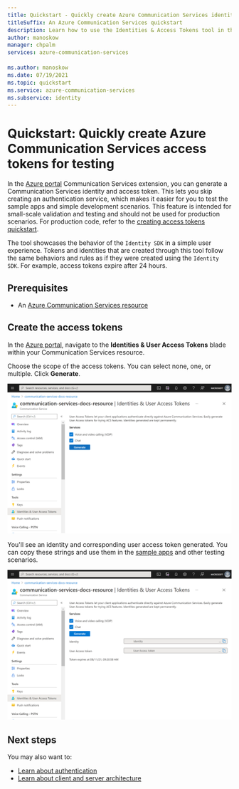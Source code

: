 ```yaml
---
title: Quickstart - Quickly create Azure Communication Services identities for testing
titleSuffix: An Azure Communication Services quickstart
description: Learn how to use the Identities & Access Tokens tool in the Azure portal to use with samples and for troubleshooting.
author: manoskow
manager: chpalm
services: azure-communication-services

ms.author: manoskow
ms.date: 07/19/2021
ms.topic: quickstart
ms.service: azure-communication-services
ms.subservice: identity
---
```


# Quickstart: Quickly create Azure Communication Services access tokens for testing

In the [Azure portal](https://portal.azure.com) Communication Services extension, you can generate a Communication Services identity and access token. This lets you skip creating an authentication service, which makes it easier for you to test the sample apps and simple development scenarios. This feature is intended for small-scale validation and testing and should not be used for production scenarios. For production code, refer to the [creating access tokens quickstart](../access-tokens.md).

The tool showcases the behavior of the ```Identity SDK``` in a simple user experience. Tokens and identities that are created through this tool follow the same behaviors and rules as if they were created using the ```Identity SDK```.  For example, access tokens expire after 24 hours.

## Prerequisites

- An [Azure Communication Services resource](../create-communication-resource.md)

## Create the access tokens

In the [Azure portal](https://portal.azure.com), navigate to the **Identities & User Access Tokens** blade within your Communication Services resource. 

Choose the scope of the access tokens. You can select none, one, or multiple. Click **Generate**.

![Select the scopes of the identity and access tokens.](../media/quick-create-identity-choose-scopes.png)

You'll see an identity and corresponding user access token generated. You can copy these strings and use them in the [sample apps](../../samples/overview.md) and other testing scenarios.

![The identity and access tokens are generated and show the expiration date.](../media/quick-create-identity-generated.png)

## Next steps


You may also want to:

 - [Learn about authentication](../../concepts/authentication.md)
 - [Learn about client and server architecture](../../concepts/client-and-server-architecture.md)
